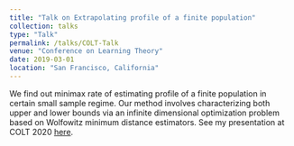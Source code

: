 ```yaml
---
title: "Talk on Extrapolating profile of a finite population"
collection: talks
type: "Talk"
permalink: /talks/COLT-Talk
venue: "Conference on Learning Theory"
date: 2019-03-01
location: "San Francisco, California"
---
```


We find out minimax rate of estimating profile of a finite population in certain small sample regime. Our method involves characterizing both upper and lower bounds via an infinite dimensional optimization problem based on Wolfowitz minimum distance estimators. See my presentation at COLT 2020 [here](https://www.youtube.com/watch?v=RtNtFULGRnA&ab_channel=COLT).
